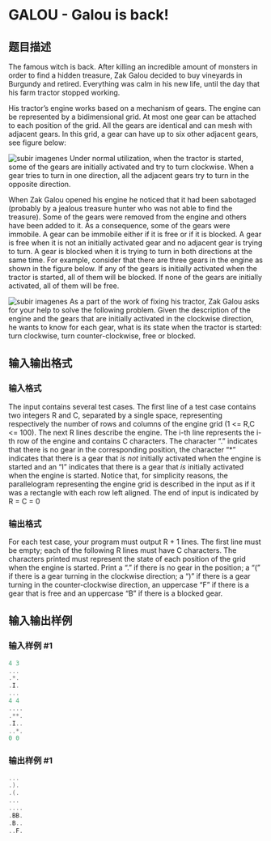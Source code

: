 # GALOU - Galou is back!

## 题目描述

The famous witch is back. After killing an incredible amount of monsters in order to find a hidden treasure, Zak Galou decided to buy vineyards in Burgundy and retired. Everything was calm in his new life, until the day that his farm tractor stopped working.

His tractor’s engine works based on a mechanism of gears. The engine can be represented by a bidimensional grid. At most one gear can be attached to each position of the grid. All the gears are identical and can mesh with adjacent gears. In this grid, a gear can have up to six other adjacent gears, see figure below:

![subir imagenes](https://cdn.luogu.com.cn/upload/vjudge_pic/SP2177/eef80a82b116f01731fc55e26a33d7f5d1534496.png) Under normal utilization, when the tractor is started, some of the gears are initially activated and try to turn clockwise. When a gear tries to turn in one direction, all the adjacent gears try to turn in the opposite direction.

When Zak Galou opened his engine he noticed that it had been sabotaged (probably by a jealous treasure hunter who was not able to find the treasure). Some of the gears were removed from the engine and others have been added to it. As a consequence, some of the gears were immobile. A gear can be immobile either if it is free or if it is blocked. A gear is free when it is not an initially activated gear and no adjacent gear is trying to turn. A gear is blocked when it is trying to turn in both directions at the same time. For example, consider that there are three gears in the engine as shown in the figure below. If any of the gears is initially activated when the tractor is started, all of them will be blocked. If none of the gears are initially activated, all of them will be free.

![subir imagenes](https://cdn.luogu.com.cn/upload/vjudge_pic/SP2177/a79f7b5951977cefb0f5fe9282bddab7c94fad5b.png) As a part of the work of fixing his tractor, Zak Galou asks for your help to solve the following problem. Given the description of the engine and the gears that are initially activated in the clockwise direction, he wants to know for each gear, what is its state when the tractor is started: turn clockwise, turn counter-clockwise, free or blocked.

## 输入输出格式

### 输入格式

The input contains several test cases. The first line of a test case contains two integers R and C, separated by a single space, representing respectively the number of rows and columns of the engine grid (1 <= R,C <= 100). The next R lines describe the engine. The i-th line represents the i-th row of the engine and contains C characters. The character “.” indicates that there is no gear in the corresponding position, the character “\*” indicates that there is a gear that _is not_ initially activated when the engine is started and an “I” indicates that there is a gear that _is_ initially activated when the engine is started. Notice that, for simplicity reasons, the parallelogram representing the engine grid is described in the input as if it was a rectangle with each row left aligned. The end of input is indicated by R = C = 0

### 输出格式

For each test case, your program must output R + 1 lines. The first line must be empty; each of the following R lines must have C characters. The characters printed must represent the state of each position of the grid when the engine is started. Print a “.” if there is no gear in the position; a “(” if there is a gear turning in the clockwise direction; a “)” if there is a gear turning in the counter-clockwise direction, an uppercase “F” if there is a gear that is free and an uppercase “B” if there is a blocked gear.

## 输入输出样例

### 输入样例 #1

```cpp
4 3
...
.*.
.I.
...
4 4
....
.**.
.I..
..*.
0 0
```


### 输出样例 #1

```cpp
...
.).
.(.
...
....
.BB.
.B..
..F.
```


